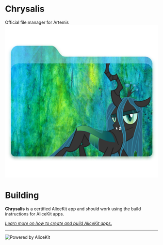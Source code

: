 # Chrysalis
Official file manager for Artemis
![CFM](Chrysalis%20File%20Manager.png)

# Building
**Chrysalis** is a certified AliceKit app and should work using the build instructions for AliceKit apps.

_[Learn more on how to create and build AliceKit apps.](BUILDAK.md)_

----

![Powered by AliceKit](http://artemis-project.github.io/assets/images/alicekit-poweredby.png)
